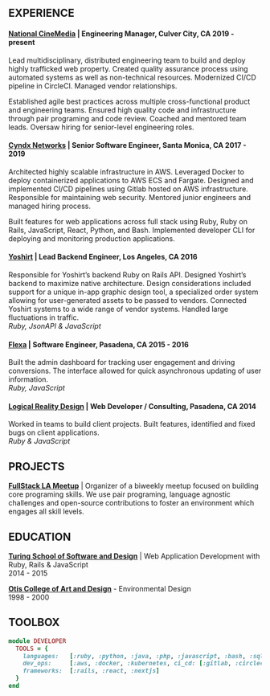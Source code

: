 ## EXPERIENCE

#### [National CineMedia] | Engineering Manager, Culver City, CA 2019 - present

Lead multidisciplinary, distributed engineering team to build and deploy highly
trafficked web property. Created quality assurance process using automated
systems as well as non-technical resources. Modernized CI/CD pipeline in
CircleCI. Managed vendor relationships.

Established agile best practices across multiple cross-functional product and
engineering teams. Ensured high quality code and infrastructure through pair
programing and code review. Coached and mentored team leads. Oversaw hiring
for senior-level engineering roles.

#### [Cyndx Networks] | Senior Software Engineer, Santa Monica, CA 2017 - 2019

Architected highly scalable infrastructure in AWS. Leveraged Docker to deploy
containerized applications to AWS ECS and Fargate. Designed and implemented
CI/CD pipelines using Gitlab hosted on AWS infrastructure. Responsible for
maintaining web security. Mentored junior engineers and managed hiring process.

Built features for web applications across full stack using Ruby, Ruby on
Rails, JavaScript, React, Python, and Bash. Implemented developer CLI for
deploying and monitoring production applications.

#### [Yoshirt] | Lead Backend Engineer, Los Angeles, CA 2016

Responsible for Yoshirt’s backend Ruby on Rails API. Designed Yoshirt’s backend
to maximize native architecture. Design considerations included support for a
unique in-app graphic design tool, a specialized order system allowing for
user-generated assets to be passed to vendors. Connected Yoshirt systems to a
wide range of vendor systems. Handled large fluctuations in traffic.  
_Ruby, JsonAPI & JavaScript_

#### [Flexa] | Software Engineer, Pasadena, CA 2015 - 2016

Built the admin dashboard for tracking user engagement and driving conversions.
The interface allowed for quick asynchronous updating of user information.  
_Ruby, JavaScript_

#### [Logical Reality Design] | Web Developer / Consulting, Pasadena, CA 2014

Worked in teams to build client projects. Built features, identified and fixed
bugs on client applications.  
_Ruby & JavaScript_

[national cinemedia]: https://www.noovie.com/
[cyndx networks]: http://bit.ly/2Mp3VHE
[yoshirt]: http://bit.ly/yo-shirt
[flexa]: http://bit.ly/flexa-inc
[logical reality design]: http://bit.ly/lrddesign

## PROJECTS

**[FullStack LA Meetup]** \| Organizer of a biweekly meetup focused on building
core programing skills. We use pair programing, language agnostic
challenges and open-source contributions to foster an environment which
engages all skill levels.

[fullstack la meetup]: http://bit.ly/fullstack-meetup

## EDUCATION

**[Turing School of Software and Design]** | Web Application Development with Ruby, Rails & JavaScript  
2014 - 2015

**[Otis College of Art and Design]** - Environmental Design  
1998 - 2000

[turing school of software and design]: http://bit.ly/turing-school
[otis college of art and design]: http://bit.ly/otis-art-college

## TOOLBOX

```ruby
module DEVELOPER
  TOOLS = {
    languages:   [:ruby, :python, :java, :php, :javascript, :bash, :sql],
    dev_ops:     [:aws, :docker, :kubernetes, ci_cd: [:gitlab, :circleci]],
    frameworks:  [:rails, :react, :nextjs]
  }
end
```
